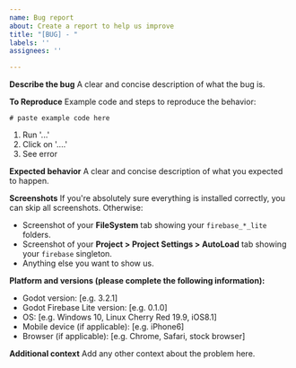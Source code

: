 ```yaml
---
name: Bug report
about: Create a report to help us improve
title: "[BUG] - "
labels: ''
assignees: ''

---
```


**Describe the bug**
A clear and concise description of what the bug is.

**To Reproduce**
Example code and steps to reproduce the behavior:
```gdscript
# paste example code here
```
1. Run '...'
2. Click on '....'
3. See error

**Expected behavior**
A clear and concise description of what you expected to happen.

**Screenshots**
If you're absolutely sure everything is installed correctly, you can skip all screenshots.  Otherwise:
 - Screenshot of your **FileSystem** tab showing your `firebase_*_lite` folders.
 - Screenshot of your **Project > Project Settings > AutoLoad** tab showing your `firebase` singleton.
 - Anything else you want to show us.

**Platform and versions (please complete the following information):**
 - Godot version: [e.g. 3.2.1]
 - Godot Firebase Lite version: [e.g. 0.1.0]
 - OS: [e.g. Windows 10, Linux Cherry Red 19.9, iOS8.1]
 - Mobile device (if applicable): [e.g. iPhone6]
 - Browser (if applicable): [e.g. Chrome, Safari, stock browser]

**Additional context**
Add any other context about the problem here.
